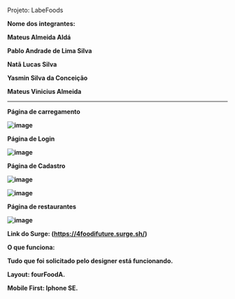 Projeto:
LabeFoods


<strong>Nome dos integrantes:<strong>

Mateus Almeida Aldá

Pablo Andrade de Lima Silva

Natã Lucas Silva

Yasmin Silva da Conceição

Mateus Vinicius Almeida


___________________________________________________________
  Página de carregamento
  
 ![image](https://user-images.githubusercontent.com/98767110/171866554-27348253-a7a5-4923-bbea-c097c7bf6331.png)
  
  
  Página de Login
  
  ![image](https://user-images.githubusercontent.com/98767110/171866906-f180f2f2-03af-406b-8f0e-ff9a5493b270.png)
  
  
  Página de Cadastro
  
  ![image](https://user-images.githubusercontent.com/98767110/171867550-ccbfd94f-1f98-4dde-96bc-0ad6c037db93.png)
  
  ![image](https://user-images.githubusercontent.com/98767110/171868045-d6cecc7b-9a48-46b2-8b63-5d1ed1616669.png)
  
  
  Página de restaurantes
  
  ![image](https://user-images.githubusercontent.com/98767110/171868479-ea196f91-23c7-43cc-a488-f4645874cf3e.png)





  
Link do Surge: (https://4foodifuture.surge.sh/)

O que funciona:

Tudo que foi solicitado pelo designer está funcionando.


Layout: fourFoodA.

Mobile First: Iphone SE.




